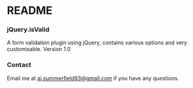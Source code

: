 # README #

### jQuery.isValid ###

A form validation plugin using jQuery, contains various options and very customisable.
Version 1.0

### Contact ###

Email me at aj.summerfield93@gmail.com if you have any questions.